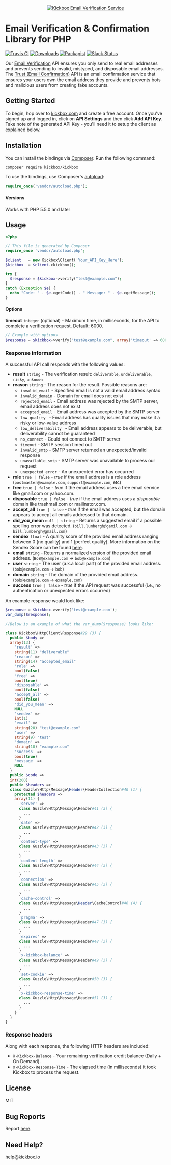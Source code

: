 <p align="center">
  <a href="https://kickbox.com"><img src="https://static.kickbox.io/kickbox_github.png" alt="Kickbox Email Verification Service"></a>
  <br>
</p>

# Email Verification & Confirmation Library for PHP

[![Travis CI](https://travis-ci.org/kickboxio/kickbox-php.svg?branch=master)](https://travis-ci.org/kickboxio/kickbox-php)
[![Downloads](https://img.shields.io/packagist/dt/kickbox/kickbox.svg?maxAge=3600)](https://packagist.org/packages/kickbox/kickbox)
[![Packagist](https://img.shields.io/packagist/v/kickbox/kickbox.svg?maxAge=3600)](https://packagist.org/packages/kickbox/kickbox)
[![Slack Status](http://slack.kickbox.com/badge.svg)](http://slack.kickbox.com)

Our [Email Verification](https://kickbox.com/email-verification) API ensures you only send to real email addresses and prevents sending to invalid, mistyped, and disposable email addresses. The [Trust (Email Confirmation)](https://kickbox.com/trust) API is an email confirmation service that ensures your users own the email address they provide and prevents bots and malicious users from creating fake accounts.

## Getting Started

To begin, hop over to [kickbox.com](https://kickbox.com) and create a free account. Once you've signed up and logged in, click on **API Settings** and then click **Add API Key**. Take note of the generated API Key - you'll need it to setup the client as explained below.

## Installation

You can install the bindings via [Composer](http://getcomposer.org/). Run the following command:

```bash
composer require kickbox/kickbox
```

To use the bindings, use Composer's [autoload](https://getcomposer.org/doc/01-basic-usage.md#autoloading):

```php
require_once('vendor/autoload.php');
```

#### Versions

Works with PHP 5.5.0 and later

## Usage

```php
<?php

// This file is generated by Composer
require_once 'vendor/autoload.php';

$client   = new Kickbox\Client('Your_API_Key_Here');
$kickbox  = $client->kickbox();

try {
  $response = $kickbox->verify("test@example.com");
}
catch (Exception $e) {
  echo "Code: " . $e->getCode() . " Message: " . $e->getMessage();
}
```
#### Options

**timeout** `integer` (optional) - Maximum time, in milliseconds, for the API to complete a verification request. Default: 6000.

```php
// Example with options
$response = $kickbox->verify("test@example.com", array('timeout' => 6000));
```

### Response information

A successful API call responds with the following values:

* **result** `string` - The verification result: `deliverable`, `undeliverable`, `risky`, `unknown`
* **reason** `string` - The reason for the result. Possible reasons are:
    * `invalid_email` - Specified email is not a valid email address syntax
    * `invalid_domain` - Domain for email does not exist
    * `rejected_email` - Email address was rejected by the SMTP server, email address does not exist
    * `accepted_email` - Email address was accepted by the SMTP server
    * `low_quality ` - Email address has quality issues that may make it a risky or low-value address
    * `low_deliverability ` - Email address appears to be deliverable, but deliverability cannot be guaranteed
    * `no_connect` - Could not connect to SMTP server
    * `timeout` - SMTP session timed out
    * `invalid_smtp` - SMTP server returned an unexpected/invalid response
    * `unavailable_smtp` - SMTP server was unavailable to process our request
    * `unexpected_error` - An unexpected error has occurred
* **role** `true | false` - *true* if the email address is a role address (`postmaster@example.com`, `support@example.com`, etc)
* **free** `true | false` - *true* if the email address uses a free email service like gmail.com or yahoo.com.
* **disposable** `true | false` - *true* if the email address uses a *disposable* domain like trashmail.com or mailinator.com.
* **accept_all** `true | false` - *true* if the email was accepted, but the domain appears to accept all emails addressed to that domain.
* **did_you_mean** `null | string` - Returns a suggested email if a possible spelling error was detected. (`bill.lumbergh@gamil.com` -> `bill.lumbergh@gmail.com`)
* **sendex** `float` - A quality score of the provided email address ranging between 0 (no quality) and 1 (perfect quality). More information on the Sendex Score can be found [here](http://docs.kickbox.io/v2.0/docs/the-sendex).
* **email** `string` - Returns a normalized version of the provided email address. (`BoB@example.com` -> `bob@example.com`)
* **user** `string` - The user (a.k.a local part) of the provided email address. (`bob@example.com` -> `bob`)
* **domain** `string` - The domain of the provided email address. (`bob@example.com` -> `example.com`)
* **success** `true | false` - *true* if the API request was successful (i.e., no authentication or unexpected errors occurred)

An example response would look like:

```php
$response = $kickbox->verify('test@example.com');
var_dump($response);

//Below is an example of what the var_dump($response) looks like:

class Kickbox\HttpClient\Response#29 (3) {
  public $body =>
  array(13) {
    'result' =>
    string(11) "deliverable"
    'reason' =>
    string(14) "accepted_email"
    'role' =>
    bool(false)
    'free' =>
    bool(true)
    'disposable' =>
    bool(false)
    'accept_all' =>
    bool(false)
    'did_you_mean' =>
    NULL
    'sendex' =>
    int(1)
    'email' =>
    string(20) "test@example.com"
    'user' =>
    string(9) "test"
    'domain' =>
    string(10) "example.com"
    'success' =>
    bool(true)
    'message' =>
    NULL
  }
  public $code =>
  int(200)
  public $headers =>
  class Guzzle\Http\Message\Header\HeaderCollection#40 (1) {
    protected $headers =>
    array(11) {
      'server' =>
      class Guzzle\Http\Message\Header#41 (3) {
        ...
      }
      'date' =>
      class Guzzle\Http\Message\Header#42 (3) {
        ...
      }
      'content-type' =>
      class Guzzle\Http\Message\Header#43 (3) {
        ...
      }
      'content-length' =>
      class Guzzle\Http\Message\Header#44 (3) {
        ...
      }
      'connection' =>
      class Guzzle\Http\Message\Header#45 (3) {
        ...
      }
      'cache-control' =>
      class Guzzle\Http\Message\Header\CacheControl#46 (4) {
        ...
      }
      'pragma' =>
      class Guzzle\Http\Message\Header#47 (3) {
        ...
      }
      'expires' =>
      class Guzzle\Http\Message\Header#48 (3) {
        ...
      }
      'x-kickbox-balance' =>
      class Guzzle\Http\Message\Header#49 (3) {
        ...
      }
      'set-cookie' =>
      class Guzzle\Http\Message\Header#50 (3) {
        ...
      }
      'x-kickbox-response-time' =>
      class Guzzle\Http\Message\Header#51 (3) {
        ...
      }
    }
  }
}
```

### Response headers

Along with each response, the following HTTP headers are included:

* `X-Kickbox-Balance` - Your remaining verification credit balance (Daily + On Demand).
* `X-Kickbox-Response-Time` - The elapsed time (in milliseconds) it took Kickbox to process the request.

## License
MIT

## Bug Reports
Report [here](https://github.com/kickboxio/kickbox-php/issues).

## Need Help?
help@kickbox.io
